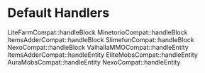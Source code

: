 # Default Handlers

<tabs xmlns="">
<tab title="Block Handlers">
<code-block lang="Java">
LiteFarmCompat::handleBlock
MinetorioCompat::handleBlock
ItemsAdderCompat::handleBlock
SlimefunCompat::handleBlock
NexoCompat::handleBlock
</code-block>
</tab>
<tab title="Entity Handlers">
<code-block lang="Java">
ValhallaMMOCompat::handleEntity
ItemsAdderCompat::handleEntity
EliteMobsCompat::handleEntity
AuraMobsCompat::handleEntity
NexoCompat::handleEntity
</code-block>
</tab>
</tabs>